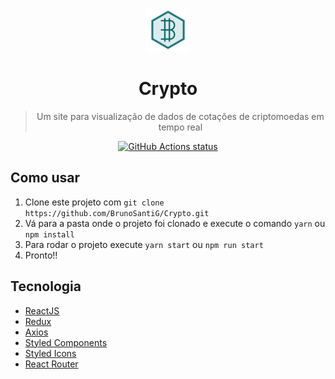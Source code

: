 <p align="center">
<img width="70px" height="70px" alt="logo" src="https://github.com/BrunoSantiG/Crypto/blob/main/src/assets/img/logo.png">
</p>
<h1 align="center">Crypto</h1>

<blockquote align="center">Um site para visualização de dados de cotações de criptomoedas em tempo real</blockquote>

<p align="center">
  <a href="https://github.com/BrunoSantiG/Crypto"><img alt="GitHub Actions status" src="https://github.com/BrunoSantiG/Crypto/workflows/Build/badge.svg"></a>
</p>

## Como usar

1.  Clone este projeto com `git clone https://github.com/BrunoSantiG/Crypto.git`
2.  Vá para a pasta onde o projeto foi clonado e execute o comando `yarn` ou `npm install`
3.  Para rodar o projeto execute `yarn start` ou `npm run start`
4.  Pronto!!

## Tecnologia

- [ReactJS](https://pt-br.reactjs.org)
- [Redux](https://redux.js.org)
- [Axios](https://github.com/axios/axios)
- [Styled Components](https://styled-components.com)
- [Styled Icons](https://styled-icons.js.org)
- [React Router](https://reactrouter.com)
